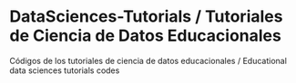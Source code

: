 # DataSciences-Tutorials / Tutoriales de Ciencia de Datos Educacionales
Códigos de los tutoriales de ciencia de datos educacionales /
Educational data sciences tutorials codes
